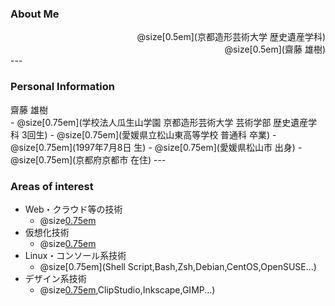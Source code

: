 ### About Me

<div style="text-align: right">
  @size[0.5em](京都造形芸術大学 歴史遺産学科)<br>
  @size[0.5em](齋藤 雄樹)
</div>
---

### Personal Information

<div style="text-align: left">
  齋藤 雄樹
</div>
- @size[0.75em](学校法人瓜生山学園 京都造形芸術大学 芸術学部 歴史遺産学科 3回生)
- @size[0.75em](愛媛県立松山東高等学校 普通科 卒業)
- @size[0.75em](1997年7月8日 生)
- @size[0.75em](愛媛県松山市 出身)
- @size[0.75em](京都府京都市 在住)
---

### Areas of interest

- Web・クラウド等の技術
  - @size[0.75em](Firebase,GCP,GAS,AWS,AltJS...)
- 仮想化技術
  - @size[0.75em](Vagrant,Docker,Kubernetes...)
- Linux・コンソール系技術
  - @size[0.75em](Shell Script,Bash,Zsh,Debian,CentOS,OpenSUSE...)
- デザイン系技術
  - @size[0.75em](Photoshop,Illustrator),ClipStudio,Inkscape,GIMP...)
